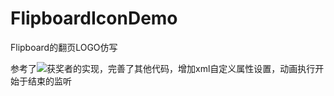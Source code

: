 # FlipboardIconDemo
Flipboard的翻页LOGO仿写

参考了![获奖者](https://github.com/sunnyxibei/HenCoderPractice)的实现，完善了其他代码，增加xml自定义属性设置，动画执行开始于结束的监听
